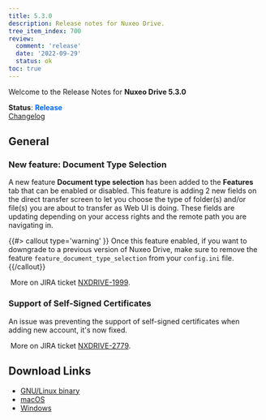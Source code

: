 ```yaml
---
title: 5.3.0
description: Release notes for Nuxeo Drive.
tree_item_index: 700
review:
  comment: 'release'
  date: '2022-09-29'
  status: ok
toc: true
---
```


Welcome to the Release Notes for **Nuxeo Drive 5.3.0**

**Status**: <font color="#0066ff">**Release**</font> </br>
<i class="fa fa-long-arrow-right" aria-hidden="true"></i> [Changelog](https://github.com/nuxeo/nuxeo-drive/blob/master/docs/changes/5.3.0.md)

## General

### New feature: Document Type Selection

A new feature **Document type selection** has been added to the **Features** tab that can be enabled or disabled. 
This feature is adding 2 new fields on the direct transfer screen to let you choose the type of folder(s) and/or file(s) you are about to transfer as Web UI is doing. 
These fields are updating depending on your access rights and the remote path you are navigating in. 

{{#> callout type='warning' }}
Once this feature enabled, if you want to downgrade to a previous version of Nuxeo Drive, make sure to remove the feature `feature_document_type_selection` from your `config.ini` file. 
{{/callout}}

<i class="fa fa-long-arrow-right" aria-hidden="true"></i>&nbsp;More on JIRA ticket [NXDRIVE-1999](https://jira.nuxeo.com/browse/NXDRIVE-1999).

### Support of Self-Signed Certificates

An issue was preventing the support of self-signed certificates when adding new account, it's now fixed. 

<i class="fa fa-long-arrow-right" aria-hidden="true"></i>&nbsp;More on JIRA ticket [NXDRIVE-2779](https://jira.nuxeo.com/browse/NXDRIVE-2779).


## Download Links

- [GNU/Linux binary](https://community.nuxeo.com/static/drive-updates/release/nuxeo-drive-5.3.0-x86_64.AppImage)
- [macOS](https://community.nuxeo.com/static/drive-updates/release/nuxeo-drive-5.3.0.dmg)
- [Windows](https://community.nuxeo.com/static/drive-updates/release/nuxeo-drive-5.3.0.exe)
